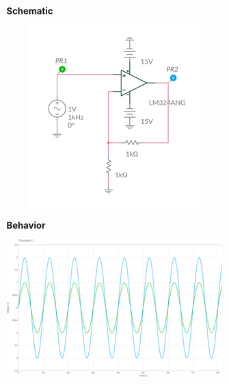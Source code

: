 ## Schematic
<p align=center>
  <img src=https://raw.githubusercontent.com/Brandyn-Davis/circuits/main/Operational%20Amplifier/Negative%20Feedback/Non-inverting_Amp/preview_Non-inverting_Amp.png>
</p>

## Behavior
<p align=center>
  <img src=https://raw.githubusercontent.com/Brandyn-Davis/circuits/main/Operational%20Amplifier/Negative%20Feedback/Non-inverting_Amp/simulation_Non-inverting_Amp.png>
</p>
